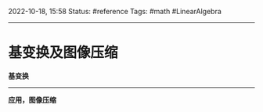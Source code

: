 2022-10-18, 15:58
Status: #reference
Tags: #math #LinearAlgebra

---

# 基变换及图像压缩

**基变换**

---
**应用，图像压缩**
